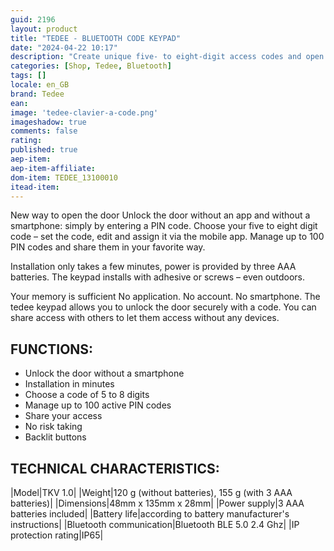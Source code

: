 ```yaml
---
guid: 2196
layout: product 
title: "TEDEE - BLUETOOTH CODE KEYPAD"
date: "2024-04-22 10:17"
description: "Create unique five- to eight-digit access codes and open doors without using your smartphone."
categories: [Shop, Tedee, Bluetooth]
tags: []
locale: en_GB
brand: Tedee
ean: 
image: 'tedee-clavier-a-code.png'
imageshadow: true
comments: false
rating:  
published: true
aep-item: 
aep-item-affiliate: 
dom-item: TEDEE_13100010
itead-item: 
---
```


New way to open the door
Unlock the door without an app and without a smartphone: simply by entering a PIN code. Choose your five to eight digit code – set the code, edit and assign it via the mobile app. Manage up to 100 PIN codes and share them in your favorite way.

Installation only takes a few minutes, power is provided by three AAA batteries. The keypad installs with adhesive or screws – even outdoors.

Your memory is sufficient
No application. No account. No smartphone. The tedee keypad allows you to unlock the door securely with a code. You can share access with others to let them access without any devices.

## FUNCTIONS:

- Unlock the door without a smartphone
- Installation in minutes
- Choose a code of 5 to 8 digits
- Manage up to 100 active PIN codes
- Share your access
- No risk taking
- Backlit buttons
 
## TECHNICAL CHARACTERISTICS:

|Model|TKV 1.0|
|Weight|120 g (without batteries), 155 g (with 3 AAA batteries)|
|Dimensions|48mm x 135mm x 28mm|
|Power supply|3 AAA batteries included|
|Battery life|according to battery manufacturer's instructions|
|Bluetooth communication|Bluetooth BLE 5.0 2.4 Ghz|
|IP protection rating|IP65|



